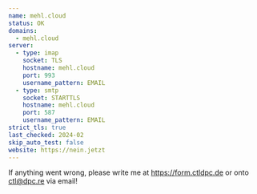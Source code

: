 ```yaml
---
name: mehl.cloud
status: OK
domains: 
  - mehl.cloud
server:
  - type: imap
    socket: TLS
    hostname: mehl.cloud
    port: 993
    username_pattern: EMAIL
  - type: smtp
    socket: STARTTLS
    hostname: mehl.cloud
    port: 587
    username_pattern: EMAIL
strict_tls: true
last_checked: 2024-02
skip_auto_test: false
website: https://nein.jetzt
---
```

If anything went wrong, please write me at https://form.ctldpc.de or onto ctl@dpc.re via email!
